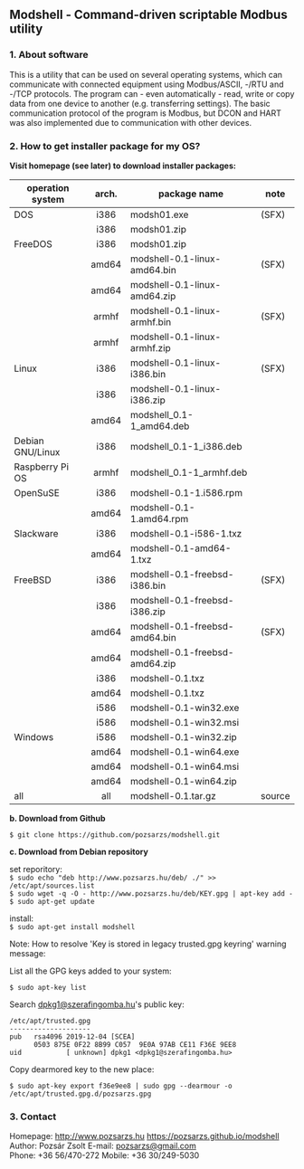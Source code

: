 ## Modshell - Command-driven scriptable Modbus utility

### 1. About software

This is a utility that can be used on several operating systems, which can
communicate with connected equipment using Modbus/ASCII, -/RTU and -/TCP
protocols. The program can - even automatically - read, write or copy data from
one device to another (e.g. transferring settings). The basic communication
protocol of the program is Modbus, but DCON and HART was also implemented due to
communication with other devices.

### 2. How to get installer package for my OS?

**Visit homepage (see later) to download installer packages:**  

|operation system|arch.|package name                  |note  |
|----------------|:---:|------------------------------|------|
|DOS             |i386 |modsh01.exe                   |(SFX) |
|                |i386 |modsh01.zip                   |      |
|FreeDOS         |i386 |modsh01.zip                   |      |
|                |amd64|modshell-0.1-linux-amd64.bin  |(SFX) |
|                |amd64|modshell-0.1-linux-amd64.zip  |      |
|                |armhf|modshell-0.1-linux-armhf.bin  |(SFX) |
|                |armhf|modshell-0.1-linux-armhf.zip  |      |
|Linux           |i386 |modshell-0.1-linux-i386.bin   |(SFX) |
|                |i386 |modshell-0.1-linux-i386.zip   |      |
|                |amd64|modshell_0.1-1_amd64.deb      |      |
|Debian GNU/Linux|i386 |modshell_0.1-1_i386.deb       |      |
|Raspberry Pi OS |armhf|modshell_0.1-1_armhf.deb      |      |
|OpenSuSE        |i386 |modshell-0.1-1.i586.rpm       |      |
|                |amd64|modshell-0.1-1.amd64.rpm      |      |
|Slackware       |i386 |modshell-0.1-i586-1.txz       |      |
|                |amd64|modshell-0.1-amd64-1.txz      |      |
|FreeBSD         |i386 |modshell-0.1-freebsd-i386.bin |(SFX) |
|                |i386 |modshell-0.1-freebsd-i386.zip |      |
|                |amd64|modshell-0.1-freebsd-amd64.bin|(SFX) |
|                |amd64|modshell-0.1-freebsd-amd64.zip|      |
|                |i386 |modshell-0.1.txz              |      |
|                |amd64|modshell-0.1.txz              |      |
|                |i586 |modshell-0.1-win32.exe        |      |
|                |i586 |modshell-0.1-win32.msi        |      |
|Windows         |i586 |modshell-0.1-win32.zip        |      |
|                |amd64|modshell-0.1-win64.exe        |      |
|                |amd64|modshell-0.1-win64.msi        |      |
|                |amd64|modshell-0.1-win64.zip        |      |
|all             |all  |modshell-0.1.tar.gz           |source|

**b. Download from Github**  
  
  `$ git clone https://github.com/pozsarzs/modshell.git`  
  
**c. Download from Debian repository**  
  
  set reporitory:  
  `$ sudo echo "deb http://www.pozsarzs.hu/deb/ ./" >> /etc/apt/sources.list`  
  `$ sudo wget -q -O - http://www.pozsarzs.hu/deb/KEY.gpg | apt-key add -`  
  `$ sudo apt-get update`  
  
  install:  
  `$ sudo apt-get install modshell`  

Note:
  How to resolve 'Key is stored in legacy trusted.gpg keyring' warning message:

  List all the GPG keys added to your system:

    $ sudo apt-key list

  Search dpkg1@szerafingomba.hu's public key:

    /etc/apt/trusted.gpg
    --------------------
    pub   rsa4096 2019-12-04 [SCEA]
          0503 875E 0F22 8B99 C057  9E0A 97AB CE11 F36E 9EE8
    uid           [ unknown] dpkg1 <dpkg1@szerafingomba.hu>
    
  Copy dearmored key to the new place:

    $ sudo apt-key export f36e9ee8 | sudo gpg --dearmour -o /etc/apt/trusted.gpg.d/pozsarzs.gpg

### 3. Contact

   Homepage:             <http://www.pozsarzs.hu>
                         <https://pozsarzs.github.io/modshell>
   Author:               Pozsár Zsolt
   E-mail:               <pozsarzs@gmail.com>           
   Phone:                +36 56/470-272
   Mobile:               +36 30/249-5030
